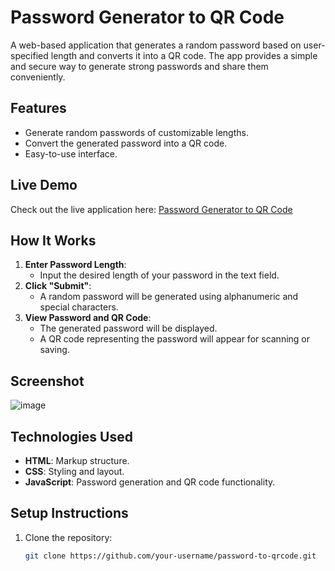 # Password Generator to QR Code

A web-based application that generates a random password based on user-specified length and converts it into a QR code. The app provides a simple and secure way to generate strong passwords and share them conveniently.

## Features
- Generate random passwords of customizable lengths.
- Convert the generated password into a QR code.
- Easy-to-use interface.

## Live Demo
Check out the live application here: [Password Generator to QR Code](https://jade-cannoli-7f156d.netlify.app/)

## How It Works
1. **Enter Password Length**: 
   - Input the desired length of your password in the text field.
2. **Click "Submit"**:
   - A random password will be generated using alphanumeric and special characters.
3. **View Password and QR Code**:
   - The generated password will be displayed.
   - A QR code representing the password will appear for scanning or saving.

## Screenshot
![image](https://github.com/user-attachments/assets/6dfc921c-6834-4b67-86e7-f9f897b8caec)


## Technologies Used
- **HTML**: Markup structure.
- **CSS**: Styling and layout.
- **JavaScript**: Password generation and QR code functionality.

## Setup Instructions
1. Clone the repository:
   ```bash
   git clone https://github.com/your-username/password-to-qrcode.git
